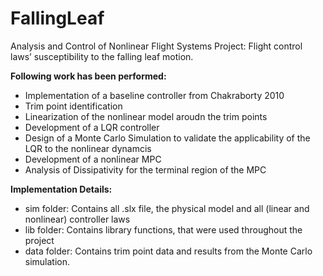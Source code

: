 # FallingLeaf
Analysis and Control of Nonlinear Flight Systems Project: Flight control laws’ susceptibility to the falling leaf motion.

**Following work has been performed:**
- Implementation of a baseline controller from Chakraborty 2010
- Trim point identification
- Linearization of the nonlinear model aroudn the trim points
- Development of a LQR controller
- Design of a Monte Carlo Simulation to validate the applicability of the LQR to the nonlinear dynamcis
- Development of a nonlinear MPC
- Analysis of Dissipativity for the terminal region of the MPC

**Implementation Details:**
- sim folder: Contains all .slx file, the physical model and all (linear and nonlinear) controller laws
- lib folder: Contains library functions, that were used throughout the project
- data folder: Contains trim point data and results from the Monte Carlo simulation.
